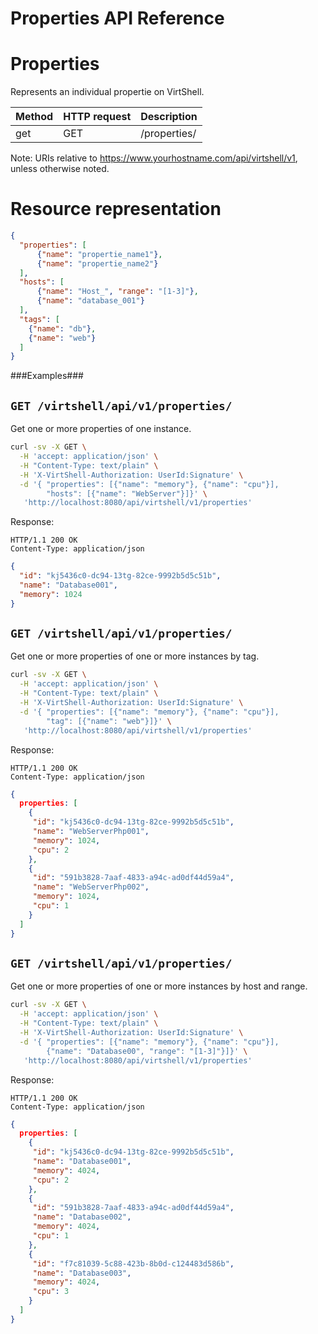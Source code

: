 Properties API Reference
========================

Properties
==========
Represents an individual propertie on VirtShell.

| Method | HTTP request | Description |
| --- | --- | ---- |
| get | GET | /properties/ | Gets one or more propertie by instance name or tag. |


Note:
URIs relative to https://www.yourhostname.com/api/virtshell/v1, unless otherwise noted.

Resource representation
=======================
```json
{
  "properties": [
      {"name": "propertie_name1"},
      {"name": "propertie_name2"}
  ],
  "hosts": [ 
      {"name": "Host_", "range": "[1-3]"}, 
      {"name": "database_001"}
  ],
  "tags": [
    {"name": "db"},
    {"name": "web"}
  ]
}
```

###Examples###

`GET /virtshell/api/v1/properties/`
-----------------------------------

Get one or more properties of one instance.

```sh
curl -sv -X GET \
  -H 'accept: application/json' \
  -H "Content-Type: text/plain" \
  -H 'X-VirtShell-Authorization: UserId:Signature' \
  -d '{ "properties": [{"name": "memory"}, {"name": "cpu"}],
        "hosts": [{"name": "WebServer"}]}' \
   'http://localhost:8080/api/virtshell/v1/properties'
```

Response:
```
HTTP/1.1 200 OK
Content-Type: application/json
```
```json
{
  "id": "kj5436c0-dc94-13tg-82ce-9992b5d5c51b",
  "name": "Database001",
  "memory": 1024
}
```

`GET /virtshell/api/v1/properties/`
-----------------------------------

Get one or more properties of one or more instances by tag.

```sh
curl -sv -X GET \
  -H 'accept: application/json' \
  -H "Content-Type: text/plain" \
  -H 'X-VirtShell-Authorization: UserId:Signature' \
  -d '{ "properties": [{"name": "memory"}, {"name": "cpu"}],
        "tag": [{"name": "web"}]}' \
   'http://localhost:8080/api/virtshell/v1/properties'
```

Response:
```
HTTP/1.1 200 OK
Content-Type: application/json
```
```json
{
  properties: [
    {
     "id": "kj5436c0-dc94-13tg-82ce-9992b5d5c51b",
     "name": "WebServerPhp001",
     "memory": 1024,
     "cpu": 2
    },
    {
     "id": "591b3828-7aaf-4833-a94c-ad0df44d59a4",
     "name": "WebServerPhp002",
     "memory": 1024,
     "cpu": 1  
    }
  ]
}
```

`GET /virtshell/api/v1/properties/`
-----------------------------------

Get one or more properties of one or more instances by host and range.

```sh
curl -sv -X GET \
  -H 'accept: application/json' \
  -H "Content-Type: text/plain" \
  -H 'X-VirtShell-Authorization: UserId:Signature' \
  -d '{ "properties": [{"name": "memory"}, {"name": "cpu"}],
        {"name": "Database00", "range": "[1-3]"}]}' \
   'http://localhost:8080/api/virtshell/v1/properties'
```

Response:
```
HTTP/1.1 200 OK
Content-Type: application/json
```
```json
{
  properties: [
    {
     "id": "kj5436c0-dc94-13tg-82ce-9992b5d5c51b",
     "name": "Database001",
     "memory": 4024,
     "cpu": 2
    },
    {
     "id": "591b3828-7aaf-4833-a94c-ad0df44d59a4",
     "name": "Database002",
     "memory": 4024,
     "cpu": 1  
    },
    {
     "id": "f7c81039-5c88-423b-8b0d-c124483d586b",
     "name": "Database003",
     "memory": 4024,
     "cpu": 3  
    }
  ]  
}
```
